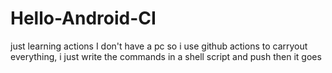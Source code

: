 # Hello-Android-CI
just learning actions
I don't have a pc so i use github actions to carryout everything, i just write the commands in a shell script and push then it goes